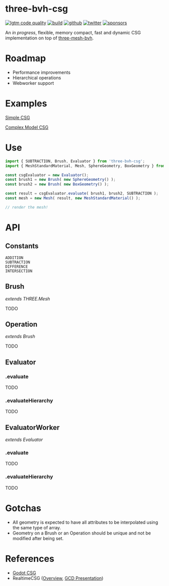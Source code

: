 # three-bvh-csg

[![lgtm code quality](https://img.shields.io/lgtm/grade/javascript/g/gkjohnson/three-bvh-csg.svg?style=flat-square&label=code-quality)](https://lgtm.com/projects/g/gkjohnson/three-bvh-csg/)
[![build](https://img.shields.io/github/workflow/status/gkjohnson/three-bvh-csg/Node.js%20CI?style=flat-square&label=build)](https://github.com/gkjohnson/three-bvh-csg/actions)
[![github](https://flat.badgen.net/badge/icon/github?icon=github&label)](https://github.com/gkjohnson/three-bvh-csg/)
[![twitter](https://flat.badgen.net/twitter/follow/garrettkjohnson)](https://twitter.com/garrettkjohnson)
[![sponsors](https://img.shields.io/github/sponsors/gkjohnson?style=flat-square&color=1da1f2)](https://github.com/sponsors/gkjohnson/)

An _in progress_, flexible, memory compact, fast and dynamic CSG implementation on top of [three-mesh-bvh](https://github.com/gkjohnson/three-mesh-bvh).

# Roadmap
- Performance improvements
- Hierarchical operations
- Webworker support

# Examples

[Simple CSG](https://gkjohnson.github.io/three-bvh-csg/examples/bundle/simple.html)

[Complex Model CSG](https://gkjohnson.github.io/three-bvh-csg/examples/bundle/geometry.html)

# Use

```js
import { SUBTRACTION, Brush, Evaluator } from 'three-bvh-csg';
import { MeshStandardMaterial, Mesh, SphereGeometry, BoxGeometry } from 'three';

const csgEvaluator = new Evaluator();
const brush1 = new Brush( new SphereGeometry() );
const brush2 = new Brush( new BoxGeometry() );

const result = csgEvaluator.evaluate( brush1, brush2, SUBTRACTION );
const mesh = new Mesh( result, new MeshStandardMaterial() );

// render the mesh!
```

# API

## Constants

```
ADDITION
SUBTRACTION
DIFFERENCE
INTERSECTION
```

## Brush

_extends THREE.Mesh_

TODO

## Operation

_extends Brush_

TODO

## Evaluator

### .evaluate

TODO

### .evaluateHierarchy

TODO

## EvaluatorWorker

_extends Evaluator_

### .evaluate

TODO

### .evaluateHierarchy

TODO

# Gotchas
- All geometry is expected to have all attributes to be interpolated using the same type of array.
- Geometry on a Brush or an Operation should be unique and not be modified after being set.

# References
- [Godot CSG](https://github.com/godotengine/godot/blob/master/modules/csg/csg.cpp)
- RealtimeCSG ([Overview](https://www.youtube.com/watch?v=uqaiUMuGlRc), [GCD Presentation](https://www.youtube.com/watch?v=Iqmg4gblreo))
